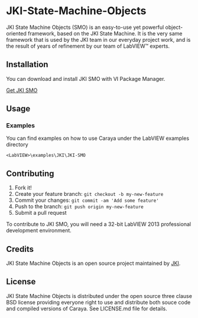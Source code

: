 # JKI-State-Machine-Objects

JKI State Machine Objects (SMO) is an easy-to-use yet powerful object-oriented framework, based on the JKI State Machine. It is the very same framework that is used by the JKI team in our everyday project work, and is the result of years of refinement by our team of LabVIEW™ experts.

## Installation

You can download and install JKI SMO with VI Package Manager.

[Get JKI SMO](http://vipm.jki.net/#!/package/jki_statemachineobjects)

## Usage


### Examples

You can find examples on how to use Caraya under the LabVIEW examples directory

`<LabVIEW>\examples\JKI\JKI-SMO`

## Contributing

1. Fork it!
2. Create your feature branch: `git checkout -b my-new-feature`
3. Commit your changes: `git commit -am 'Add some feature'`
4. Push to the branch: `git push origin my-new-feature`
5. Submit a pull request

To contribute to JKI SMO, you will need a 32-bit LabVIEW 2013 professional development environment. 

## Credits

JKI State Machine Objects is an open source project maintained by [JKI](http://jki.net).

## License

JKI State Machine Objects is distributed under the open source three clause BSD license providing everyone right to use and distribute both souce code 
and compiled versions of Caraya. See LICENSE.md file for details.

